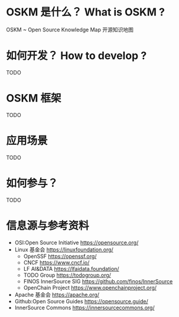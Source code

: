 # OSKM 是什么？ What is OSKM ? 
OSKM ~ Open Source Knowledge Map 开源知识地图 

# 如何开发？ How to develop ? 
TODO 


# OSKM 框架
TODO


# 应用场景
TODO


# 如何参与？
TODO 


# 信息源与参考资料
* OSI:Open Source Initiative  https://opensource.org/
* Linux 基金会  https://linuxfoundation.org/ 
    * OpenSSF https://openssf.org/ 
    * CNCF https://www.cncf.io/ 
    * LF AI&DATA https://lfaidata.foundation/ 
    * TODO Group https://todogroup.org/ 
    * FINOS InnerSource SIG https://github.com/finos/InnerSource
    * OpenChain Project https://www.openchainproject.org/ 
* Apache 基金会 https://apache.org/
* Github:Open Source Guides https://opensource.guide/
* InnerSource Commons https://innersourcecommons.org/ 

